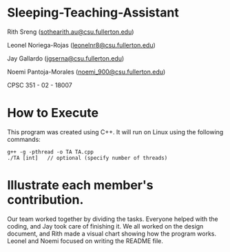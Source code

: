 # Sleeping-Teaching-Assistant

Rith Sreng (sothearith.au@csu.fullerton.edu)

Leonel Noriega-Rojas (leonelnr8@csu.fullerton.edu)

Jay Gallardo (jgserna@csu.fullerton.edu)

Noemi Pantoja-Morales (noemi_900@csu.fullerton.edu)

CPSC 351 - 02 - 18007

# How to Execute

This program was created using C++. It will run on Linux using the following commands:

    g++ -g -pthread -o TA TA.cpp
    ./TA [int]   // optional (specify number of threads)
    
# Illustrate each member's contribution. 

Our team worked together by dividing the tasks. Everyone helped with the coding, and Jay took care of finishing it. We all worked on the design document, and Rith made a visual chart showing how the program works. Leonel and Noemi focused on writing the README file.
